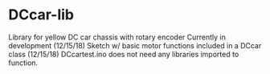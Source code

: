 # DCcar-lib
Library for yellow DC car chassis with rotary encoder
Currently in development (12/15/18)
Sketch w/ basic motor functions included in a DCcar class (12/15/18)
DCcartest.ino does not need any libraries imported to function.
